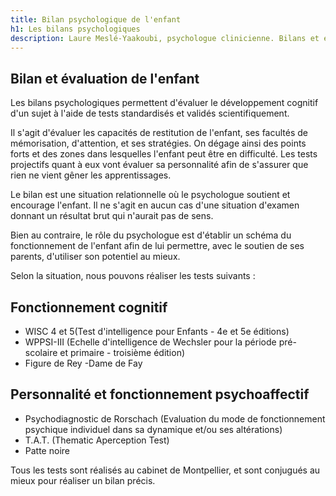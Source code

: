 ```yaml
---
title: Bilan psychologique de l'enfant
h1: Les bilans psychologiques
description: Laure Meslé-Yaakoubi, psychologue clinicienne. Bilans et évaluations de l'enfant, de l'adolescent et de l'adulte à Montpellier.
---
```


## Bilan et évaluation de l'enfant

Les bilans psychologiques permettent d'évaluer le développement cognitif d'un sujet à l'aide de tests standardisés et validés scientifiquement.

Il s'agit d'évaluer les capacités de restitution de l'enfant, ses facultés de mémorisation, d'attention, et ses stratégies. On dégage ainsi des points forts et des zones dans lesquelles l'enfant peut être en difficulté. Les tests projectifs quant à eux vont évaluer sa personnalité afin de s'assurer que rien ne vient gêner les apprentissages.

Le bilan est une situation relationnelle où le psychologue soutient et encourage l'enfant. Il ne s'agit en aucun cas d'une situation d'examen donnant un résultat brut qui n'aurait pas de sens.

Bien au contraire, le rôle du psychologue est d'établir un schéma du fonctionnement de l'enfant afin de lui permettre, avec le soutien de ses parents, d'utiliser son potentiel au mieux.

Selon la situation, nous pouvons réaliser les tests suivants :

## Fonctionnement cognitif

- WISC 4 et 5(Test d'intelligence pour Enfants - 4e et 5e éditions)
- WPPSI-III (Echelle d'intelligence de Wechsler pour la période pré-scolaire et primaire - troisième édition)
- Figure de Rey
-Dame de Fay

## Personnalité et fonctionnement psychoaffectif

- Psychodiagnostic de Rorschach (Evaluation du mode de fonctionnement psychique individuel dans sa dynamique et/ou ses altérations)
- T.A.T. (Thematic Aperception Test)
- Patte noire

Tous les tests sont réalisés au cabinet de Montpellier, et sont conjugués au mieux pour réaliser un bilan précis.

